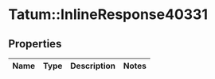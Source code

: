 # Tatum::InlineResponse40331

## Properties
Name | Type | Description | Notes
------------ | ------------- | ------------- | -------------


